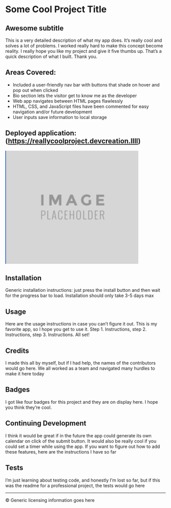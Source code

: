 
# Some Cool Project Title

## Awesome subtitle 

This is a very detailed description of what my app does. It’s really cool and solves a lot of problems. I worked really hard to make this concept become reality. I really hope you like my project and give it five thumbs up. That’s a quick description of what I built. Thank you.

## Areas Covered:

* Included a user-friendly nav bar with buttons that shade on hover and pop out when clicked
* Bio section lets the visitor get to know me as the developer
* Web app navigates between HTML pages flawlessly
* HTML, CSS, and JavaScript files have been commented for easy navigation and/or future development
* User inputs save information to local storage

## Deployed application: (https://reallycoolproject.devcreation.llll)



![Description of image for accessibility or if image doesn’t load for some reason](/Develop/demo-image.png)

## Installation

Generic installation instructions: just press the install button and then wait for the progress bar to load. Installation should only take 3-5 days max

## Usage

Here are the usage instructions in case you can’t figure it out. This is my favorite app, so I hope you get to use it. Step 1. Instructions, step 2. Instructions, step 3. Instructions. All set!

## Credits

I made this all by myself, but if I had help, the names of the contributors would go here. We all worked as a team and navigated many hurdles to make it here today

## Badges

I got like four badges for this project and they are on display here. I hope you think they’re cool.

## Continuing Development

I think it would be great if in the future the app could generate its own calendar on click of the submit button. It would also be really cool if you could set a timer while using the app. If you want to figure out how to add these features, here are the instructions I have so far

## Tests

I’m just learning about testing code, and honestly I’m lost so far, but if this was the readme for a professional project, the tests would go here

---

© Generic licensing information goes here 

